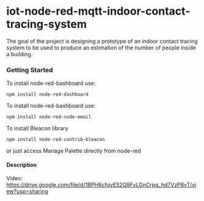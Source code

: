 # iot-node-red-mqtt-indoor-contact-tracing-system
The goal of the project is designing a prototype of an indoor contact tracing system to be used to produce an estimation of the number of people inside a building.

### Getting Started
To install node-red-bashboard use:
```
npm install node-red-dashboard
```
To install node-red-bashboard use:
```
npm install node-red-node-email
```
To install Bleacon library
```
npm install node-red-contrib-bleacon
```
or just access Manage Palette directly from node-red

#### Description

Video: 
https://drive.google.com/file/d/1BPH6cfqyE52Q9FvLGnCrpq_hd7VzP8vT/view?usp=sharing
